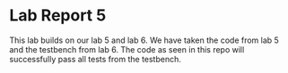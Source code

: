 # Lab Report 5 

This lab builds on our lab 5 and lab 6. We have taken the code from lab 5 and the testbench from lab 6. The code as seen in this repo will successfully pass all tests from the testbench.
